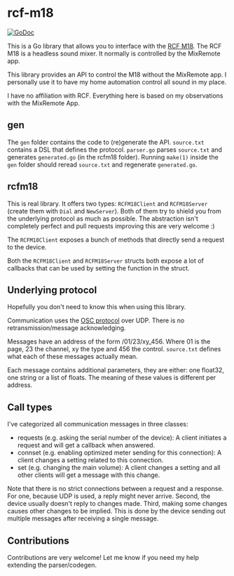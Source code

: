 # rcf-m18

[![GoDoc](https://godoc.org/github.com/Jille/rcf-m18/rcfm18?status.svg)](https://godoc.org/github.com/Jille/rcf-m18/rcfm18)

This is a Go library that allows you to interface with the [RCF M18](https://www.rcf.it/en_US/products/product-detail/m-18/291173).
The RCF M18 is a headless sound mixer. It normally is controlled by the MixRemote app.

This library provides an API to control the M18 without the MixRemote app. I personally use it to have my home automation control all sound in my place.

I have no affiliation with RCF. Everything here is based on my observations with the MixRemote App.

## gen

The `gen` folder contains the code to (re)generate the API. `source.txt` contains a DSL that defines the protocol. `parser.go` parses `source.txt` and generates `generated.go` (in the rcfm18 folder). Running `make(1)` inside the `gen` folder should reread `source.txt` and regenerate `generated.go`.

## rcfm18

This is real library. It offers two types: `RCFM18Client` and `RCFM18Server` (create them with `Dial` and `NewServer`). Both of them try to shield you from the underlying protocol as much as possible. The abstraction isn't completely perfect and pull requests improving this are very welcome :)

The `RCFM18Client` exposes a bunch of methods that directly send a request to the device.

Both the `RCFM18Client` and `RCFM18Server` structs both expose a lot of callbacks that can be used by setting the function in the struct.

## Underlying protocol

Hopefully you don't need to know this when using this library.

Communication uses the [OSC protocol](http://opensoundcontrol.org/introduction-osc) over UDP. There is no retransmission/message acknowledging.

Messages have an address of the form /01/23/xy_456. Where 01 is the page, 23 the channel, xy the type and 456 the control. `source.txt` defines what each of these messages actually mean.

Each message contains additional parameters, they are either: one float32, one string or a list of floats. The meaning of these values is different per address.

## Call types

I've categorized all communication messages in three classes:

- requests (e.g. asking the serial number of the device): A client initiates a request and will get a callback when answered.
- connset (e.g. enabling optimized meter sending for this connection): A client changes a setting related to this connection.
- set (e.g. changing the main volume): A client changes a setting and all other clients will get a message with this change.

Note that there is no strict connections between a request and a response. For one, because UDP is used, a reply might never arrive. Second, the device usually doesn't reply to changes made. Third, making some changes causes other changes to be implied. This is done by the device sending out multiple messages after receiving a single message.

## Contributions

Contributions are very welcome! Let me know if you need my help extending the parser/codegen.
